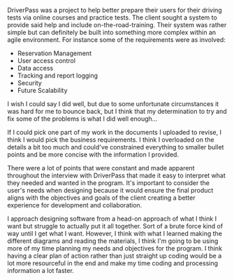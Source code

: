 DriverPass was a project to help better prepare their users for their driving tests via online courses and practice tests. The client sought a system to provide said help and include on-the-road-training. Their system was rather simple but can definitely be built into something more complex within an agile environment. For instance some of the requirements were as involved:
- Reservation Management
- User access control
- Data access
- Tracking and report logging
- Security
- Future Scalability

I wish I could say I did well, but due to some unfortunate circumstances it was hard for me to bounce back, but I think that my determination to try and fix some of the problems is what I did well enough...

If I could pick one part of my work in the documents I uploaded to revise, I think I would pick the business requirements. I think I overloaded on the details a bit too much and could've constrained everything to smaller bullet points and be 
more concise with the information I provided.

There were a lot of points that were constant and made apparent throughout the interview with DriverPass that made it easy to interpret what they needed and wanted in the program. It's important to consider the user's needs when designing because it would ensure the final product aligns with the objectives and goals of the client creating a better experience for development and collaboration. 

I approach designing software from a head-on approach of what I think I want but struggle to actually put it all together. Sort of a brute force kind of way until I get what I want. However, I think with what I learned making the different diagrams and reading the materials, I think I'm going to be using more of my time planning my needs and objectives for the program. I think having a clear plan of action rather than just straight up coding would be a lot more resourceful in the end and make my time coding and processing information a lot faster. 

